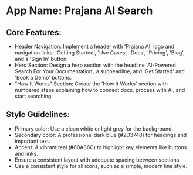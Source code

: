 # **App Name**: Prajana AI Search

## Core Features:

- Header Navigation: Implement a header with 'Prajana AI' logo and navigation links: 'Getting Started', 'Use Cases', 'Docs', 'Pricing', 'Blog', and a 'Sign In' button.
- Hero Section: Design a hero section with the headline 'AI-Powered Search For Your Documentation', a subheadline, and 'Get Started' and 'Book a Demo' buttons.
- "How It Works" Section: Create the 'How It Works' section with numbered steps explaining how to connect docs, process with AI, and start searching.

## Style Guidelines:

- Primary color: Use a clean white or light grey for the background.
- Secondary color: A professional dark blue (#2D3748) for headings and important text.
- Accent: A vibrant teal (#00A36C) to highlight key elements like buttons and links.
- Ensure a consistent layout with adequate spacing between sections.
- Use a consistent style for all icons, such as a simple, modern line style.